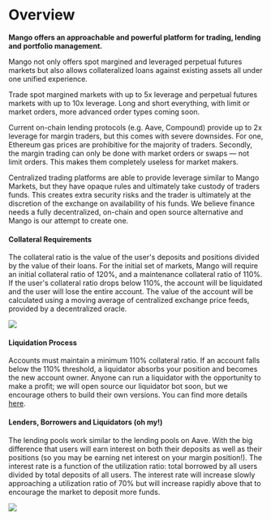 # Overview

**Mango offers an approachable and powerful platform for trading, lending and portfolio management.**

Mango not only offers spot margined and leveraged perpetual futures markets but also allows collateralized loans against existing assets all under one unified experience.

Trade spot margined markets with up to 5x leverage and perpetual futures markets with up to 10x leverage. Long and short everything, with limit or market orders, more advanced order types coming soon.

Current on-chain lending protocols (e.g. Aave, Compound) provide up to 2x leverage for margin traders, but this comes with severe downsides. For one, Ethereum gas prices are prohibitive for the majority of traders. Secondly, the margin trading can only be done with market orders or swaps — not limit orders. This makes them completely useless for market makers.

Centralized trading platforms are able to provide leverage similar to Mango Markets, but they have opaque rules and ultimately take custody of traders funds. This creates extra security risks and the trader is ultimately at the discretion of the exchange on availability of his funds. We believe finance needs a fully decentralized, on-chain and open source alternative and Mango is our attempt to create one.

#### Collateral Requirements

The collateral ratio is the value of the user's deposits and positions divided by the value of their loans. For the initial set of markets, Mango will require an initial collateral ratio of 120%, and a maintenance collateral ratio of 110%. If the user's collateral ratio drops below 110%, the account will be liquidated and the user will lose the entire account. The value of the account will be calculated using a moving average of centralized exchange price feeds, provided by a decentralized oracle.

![](../.gitbook/assets/collat.png)

#### Liquidation Process

Accounts must maintain a minimum 110% collateral ratio. If an account falls below the 110% threshold, a liquidator absorbs your position and becomes the new account owner. Anyone can run a liquidator with the opportunity to make a profit; we will open source our liquidator bot soon, but we encourage others to build their own versions. You can find more details [here](liquidator.md).

#### Lenders, Borrowers and Liquidators (oh my!)

The lending pools work similar to the lending pools on Aave. With the big difference that users will earn interest on both their deposits as well as their positions (so you may be earning net interest on your margin position!). The interest rate is a function of the utilization ratio: total borrowed by all users divided by total deposits of all users. The interest rate will increase slowly approaching a utilization ratio of 70% but will increase rapidly above that to encourage the market to deposit more funds.

![](../.gitbook/assets/chart\_1.png)
